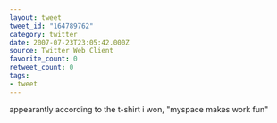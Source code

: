 ```yaml
---
layout: tweet
tweet_id: "164789762"
category: twitter
date: 2007-07-23T23:05:42.000Z
source: Twitter Web Client
favorite_count: 0
retweet_count: 0
tags:
- tweet
---
```


appearantly according to the t-shirt i won, "myspace makes work fun"
